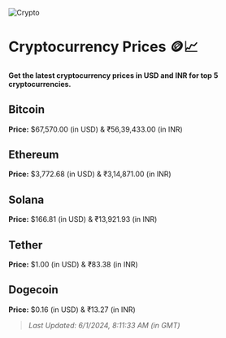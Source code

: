 
![Crypto](https://www.techguide.com.au/wp-content/uploads/2020/11/crypto3.jpeg)

# Cryptocurrency Prices 🪙📈

#### Get the latest cryptocurrency prices in USD and INR for top 5 cryptocurrencies.

## Bitcoin

**Price:** $67,570.00 (in USD) & ₹56,39,433.00 (in INR)

## Ethereum

**Price:** $3,772.68 (in USD) & ₹3,14,871.00 (in INR)

## Solana

**Price:** $166.81 (in USD) & ₹13,921.93 (in INR)

## Tether

**Price:** $1.00 (in USD) & ₹83.38 (in INR)

## Dogecoin

**Price:** $0.16 (in USD) & ₹13.27 (in INR)

> _Last Updated: 6/1/2024, 8:11:33 AM (in GMT)_
